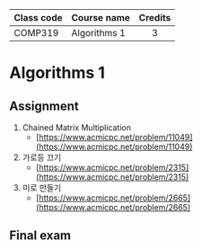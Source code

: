 | Class code | Course name  | Credits |
| ---------- | ------------ | :-----: |
| COMP319    | Algorithms 1 |    3    |

# Algorithms 1

## Assignment

1. Chained Matrix Multiplication
   - [https://www.acmicpc.net/problem/11049](https://www.acmicpc.net/problem/11049)
2. 가로등 끄기
   - [https://www.acmicpc.net/problem/2315](https://www.acmicpc.net/problem/2315)
3. 미로 만들기
   - [https://www.acmicpc.net/problem/2665](https://www.acmicpc.net/problem/2665)

## Final exam
